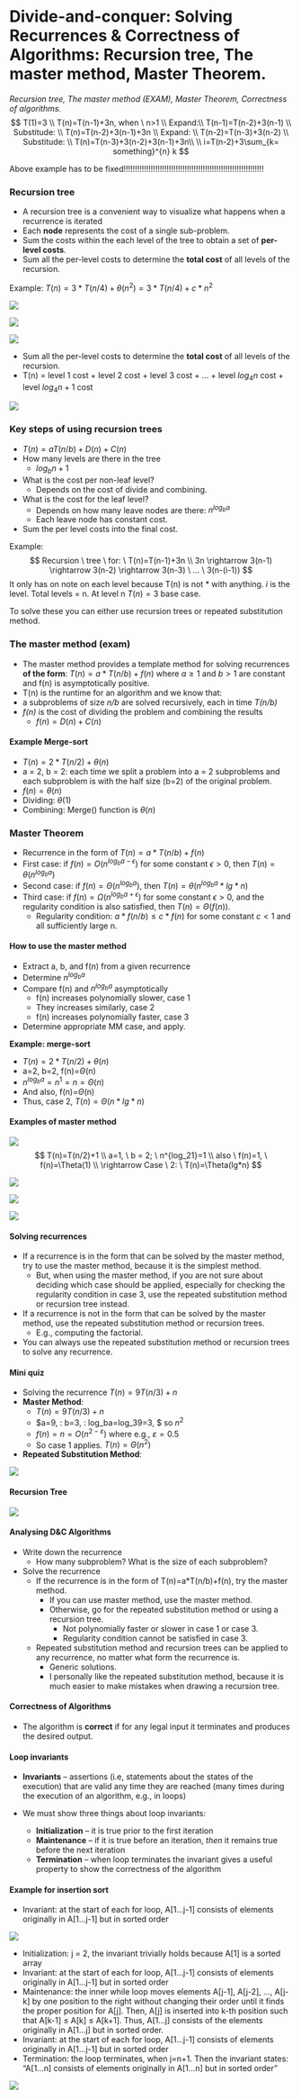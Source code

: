 # Divide-and-conquer: Solving Recurrences & Correctness of Algorithms: Recursion tree, The master method, Master Theorem.

*Recursion tree, The master method (EXAM), Master Theorem, Correctness of algorithms.* 
$$
T(1)=3 \\
T(n)=T(n-1)+3n, when \ n>1 \\
Expand:\\
T(n-1)=T(n-2)+3(n-1) \\
Substitude: \\
T(n)=T(n-2)+3(n-1)+3n \\
Expand: \\
T(n-2)=T(n-3)+3(n-2) \\
Substitude: \\
T(n)=T(n-3)+3(n-2)+3(n-1)+3n\\
\\
i=T(n-2)+3\sum_{k= something}^{n} k
$$

Above example has to be fixed!!!!!!!!!!!!!!!!!!!!!!!!!!!!!!!!!!!!!!!!!!!!!!!!!!!!!!!!!!!!!!

### Recursion tree

- A recursion tree is a convenient way to visualize what
  happens when a recurrence is iterated 
- Each **node** represents the cost of a single sub-problem.
- Sum the costs within the each level of the tree to obtain a
  set of **per-level costs**. 
- Sum all the per-level costs to determine the **total cost** of
  all levels of the recursion. 

Example: $T(n)=3*T(n/4)+\theta(n^2)=3*T(n/4)+c*n^2$

![](.\img\16.png)

![](.\img\17.png)

![](.\img\18.png)

- Sum all the per-level costs to determine the **total cost** of
  all levels of the recursion. 
- T(n) = level 1 cost + level 2 cost + level 3 cost + … + level $log_4n$ cost + level $log_4n+1$ cost

![](.\img\19.png)

### Key steps of using recursion trees

- $T(n)=aT(n/b)+D(n)+C(n)$
- How many levels are there in the tree
  - $log_bn+1$
- What is the cost per non-leaf level?
  - Depends on the cost of divide and combining.
- What is the cost for the leaf level?
  - Depends on how many leave nodes are there: $n^{log_ba}$
  - Each leave node has constant cost.
- Sum the per level costs into the final cost. 

Example:
$$
Recursion \ tree \ for: \ T(n)=T(n-1)+3n \\
3n \rightarrow 3(n-1) \rightarrow 3(n-2) \rightarrow 3(n-3) \ ... \ 3(n-(i-1))
$$
It only has on note on each level because T(n) is not * with anything. *i* is the level. Total levels = n.  At level n $T(n) = 3$ base case. 

To solve these you can either use recursion trees or repeated substitution method.

### The master method (exam)

- The master method provides a template method for
  solving recurrences **of the form**: $T(n)=a*T(n/b)+f(n)$ where $a\geq 1$ and $b > 1$ are constant and f(n) is asymptotically positive.
-  T(n) is the runtime for an algorithm and we know that:
  - a subproblems of size *n/b* are solved recursively, each in time
    *T(n/b)*
  - *f(n)* is the cost of dividing the problem and combining the results
    - $f(n)=D(n)+C(n)$

#### Example Merge-sort

- $T(n)=2*T(n/2)+\theta(n)$
- a = 2, b = 2: each time we split a problem into a = 2 subproblems and each subproblem is with the half size (b=2) of the original problem.
- $f(n)=\theta(n)$
- Dividing: $\theta(1)$
- Combining: Merge() function is $\theta(n)$

### Master Theorem

- Recurrence in the form of $T(n)=a*T(n/b)+f(n)$
- First case: if $f(n)= O(n^{log_ba-\epsilon})$ for some constant $\epsilon>0$, then $T(n)=\theta(n^{log_ba})$
- Second case: if $f(n)=\Theta(n^{log_ba})$, then $T(n)=\theta(n^{log_ba}*lg*n)$
- Third case: if $f(n)=\Omega(n^{log_ba+\epsilon})$ for some constant $\epsilon> 0$, and the regularity condition is also satisfied, then $T(n)=\Theta(f(n))$.
  - Regularity condition: $a*f(n/b)\leq c*f(n)$ for some constant $c<1$ and all sufficiently large n.

#### How to use the master method

- Extract a, b, and f(n) from a given recurrence
- Determine $n^{log_ba}$
- Compare f(n) and  $n^{log_ba}$ asymptotically
  - f(n) increases polynomially slower, case 1
  - They increases similarly, case 2
  - f(n) increases polynomially faster, case 3
- Determine appropriate MM case, and apply.

**Example: merge-sort**

- $T(n)=2*T(n/2)+\theta(n)$
- a=2, b=2, f(n)=$\Theta$(n)
- $n^{log_ba}=n^1=n=\Theta(n)$
- And also, f(n)=$\Theta$(n)
- Thus, case 2, $T(n)=\Theta(n*lg*n)$

#### Examples of master method

![](.\img\20.png)
$$
T(n)=T(n/2)+1 \\
a=1, \ b = 2; \ n^{log_21}=1 \\
also \ f(n)=1, \ f(n)=\Theta(1) \\
\rightarrow Case \ 2: \ T(n)=\Theta(lg*n)
$$

![](.\img\64.png)

![](.\img\65.png)

![](.\img\66.png)

#### Solving recurrences

- If a recurrence is in the form that can be solved by the master method, try to use the master method, because it is the simplest method.
  - But, when using the master method, if you are not sure about deciding which case should be applied, especially for checking the regularity condition in case 3, use the repeated substitution method or recursion tree instead. 
- If a recurrence is not in the form that can be solved by the master method, use the repeated substitution method or recursion trees. 
  - E.g., computing the factorial.
- You can always use the repeated substitution method or recursion trees to solve any recurrence.

#### Mini quiz

- Solving the recurrence $T(n)=9T(n/3)+n$
- **Master Method**:
  - $T(n)=9T(n/3)+n$
  - $a=9, \: b=3, \: log_ba=log_39=3, $  so $n^2$
  - $f(n)=n=O(n^{2-ε})$ where e.g., $ε=0.5$
  - So case 1 applies. $T(n)=\Theta(n^2)$
- **Repeated Substitution Method**:

![](.\img\106.png)

#### Recursion Tree

![](.\img\107.png)

#### Analysing D&C Algorithms

- Write down the recurrence
  - How many subproblem? What is the size of each subproblem?
- Solve the recurrence
  - If the recurrence is in the form of T(n)=a*T(n/b)+f(n), try the master
    method. 
    - If you can use master method, use the master method. 
    - Otherwise, go for the repeated substitution method or using a recursion tree.
      - Not polynomially faster or slower in case 1 or case 3. 
      - Regularity condition cannot be satisfied in case 3.
  - Repeated substitution method and recursion trees can be applied to any recurrence, no matter what form the recurrence is.
    - Generic solutions.
    - I personally like the repeated substitution method, because it is much easier to make mistakes when drawing a recursion tree.

#### Correctness of Algorithms

- The algorithm is **correct** if for any legal input it terminates and produces the desired output.

#### Loop invariants

- **Invariants** – assertions (i.e, statements about the states of the execution) that are valid any time they are reached (many times during the execution of an algorithm, e.g., in loops)

- We must show three things about loop invariants:
  - **Initialization** – it is true prior to the first iteration
  - **Maintenance** – if it is true before an iteration, *then* it remains true before the next iteration
  - **Termination** – when loop terminates the invariant gives a useful property to show the correctness of the algorithm

#### Example for insertion sort

- Invariant: at the start of each for loop, A[1…j-1] consists of elements originally in A[1…j-1] but in sorted order

![](.\img\108.png)

- Initialization: j = 2, the invariant trivially holds because A[1] is a sorted array
- Invariant: at the start of each for loop, A[1…j-1] consists of elements originally in A[1…j-1] but in sorted order
- Maintenance: the inner while loop moves elements A[j-1], A[j-2], …, A[j-k] by one position to the right without changing their order until it finds the proper position for A[j]. Then, A[j] is inserted into k-th position such that A[k-1] ≤ A[k] ≤ A[k+1]. Thus, A[1…j] consists of the elements originally in A[1…j] but in sorted order. 
- Invariant: at the start of each for loop, A[1…j-1] consists of elements originally in A[1…j-1] but in sorted order
- Termination: the loop terminates, when j=n+1. Then the invariant states: “A[1…n] consists of elements originally in A[1…n] but in sorted order”

![](.\img\109.png)



